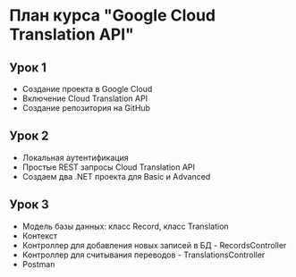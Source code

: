 # План курса "Google Cloud Translation API"
## Урок 1
- Создание проекта в Google Cloud
- Включение Cloud Translation API
- Создание репозитория на GitHub

## Урок 2
- Локальная аутентификация
- Простые REST запросы Cloud Translation API
- Создаем два .NET проекта для Basic и Advanced

## Урок 3
- Модель базы данных: класс Record, класс Translation
- Контекст 
- Контроллер для добавления новых записей в БД - RecordsController
- Контроллер для считывания переводов - TranslationsController
- Postman